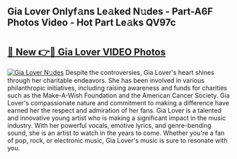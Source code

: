 ## Gia Lover Onlyf𝚊ns Le𝚊ked N𝚞des - Part-A6F Photos Video - Hot Part Le𝚊ks QV97c

# <h2><a href="http://ab61501.deff.icu/?id=Gia+Lover">🔗 New 👉🔴 Gia Lover VIDEO Photos</a></h2>

[![Gia Lover N𝚞des](https://i.imgur.com/rIISA9y.gif)](http://ab61501.deff.icu/?id=Gia+Lover)
Despite the controversies, Gia Lover's heart shines through her charitable endeavors. She has been involved in various philanthropic initiatives, including raising awareness and funds for charities such as the Make-A-Wish Foundation and the American Cancer Society. Gia Lover's compassionate nature and commitment to making a difference have earned her the respect and admiration of her fans. Gia Lover is a talented and innovative young artist who is making a significant impact in the music industry. With her powerful vocals, emotive lyrics, and genre-bending sound, she is an artist to watch in the years to come. Whether you're a fan of pop, rock, or electronic music, Gia Lover's music is sure to resonate with you.
